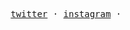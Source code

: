 <p align="center">
	<samp>
		<a href="https://twitter.com/hektorolivares" target="_blank">twitter</a> ·
		<a href="https://www.instagram.com/hektorolivares" target="_blank">instagram</a> ·
	</samp>
</p>

